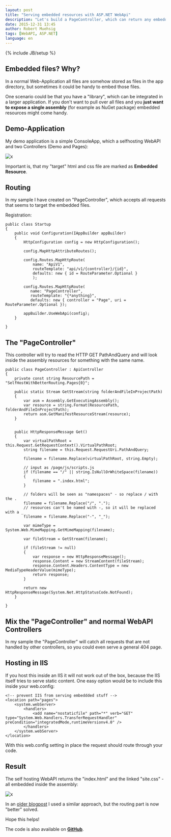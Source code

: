 ```yaml
---
layout: post
title: "Serving embedded resources with ASP.NET WebApi"
description: "Let's build a PageController, which can return any embedded file inside your WebApi code."
date: 2015-12-31 13:45
author: Robert Muehsig
tags: [WebAPI, ASP.NET]
language: en
---
```

{% include JB/setup %}

## Embedded files? Why?

In a normal Web-Application all files are somehow stored as files in the app directory, but sometimes it could be handy to embed those files. 

One scenario could be that you have a "library", which can be integrated in a larger application. If you don't want to pull over all files and you __just want to expose a single assembly__ (for example as NuGet package) embedded resources might come handy.

## Demo-Application

My demo application is a simple ConsoleApp, which a selfhosting WebAPI and two Controllers (Demo and Pages):

![x]({{BASE_PATH}}/assets/md-images/2015-12-31/embeddedresources-structure.png "VS Structure")

Important is, that my "target" html and css file are marked as __Embedded Resource__.

## Routing

In my sample I have created on "PageController", which accepts all requests that seems to target the embedded files.

Registration:

    public class Startup
    {
        public void Configuration(IAppBuilder appBuilder)
        {
            HttpConfiguration config = new HttpConfiguration();

            config.MapHttpAttributeRoutes();

            config.Routes.MapHttpRoute(
                name: "ApiV1",
                routeTemplate: "api/v1/{controller}/{id}",
                defaults: new { id = RouteParameter.Optional }
                );

            config.Routes.MapHttpRoute(
               name: "PageController",
               routeTemplate: "{*anything}",
               defaults: new { controller = "Page", uri = RouteParameter.Optional });

            appBuilder.UseWebApi(config);
        }

    }

## The "PageController"

This controller will try to read the HTTP GET PathAndQuery and will look inside the assembly resources for something with the same name. 

    public class PageController : ApiController
    {
        private const string ResourcePath = "SelfHostWithBetterRouting.Pages{0}";

        public static Stream GetStream(string folderAndFileInProjectPath)
        {
            var asm = Assembly.GetExecutingAssembly();
            var resource = string.Format(ResourcePath, folderAndFileInProjectPath);
            return asm.GetManifestResourceStream(resource);
        }


        public HttpResponseMessage Get()
        {
            var virtualPathRoot = this.Request.GetRequestContext().VirtualPathRoot;
            string filename = this.Request.RequestUri.PathAndQuery;

            filename = filename.Replace(virtualPathRoot, string.Empty);

            // input as /page/js/scripts.js
            if (filename == "/" || string.IsNullOrWhiteSpace(filename))
            {
                filename = ".index.html";
            }

            // folders will be seen as "namespaces" - so replace / with the .
            filename = filename.Replace("/", ".");
            // resources can't be named with -, so it will be replaced with a _
            filename = filename.Replace("-", "_");

            var mimeType = System.Web.MimeMapping.GetMimeMapping(filename);

            var fileStream = GetStream(filename);

            if (fileStream != null)
            {
                var response = new HttpResponseMessage();
                response.Content = new StreamContent(fileStream);
                response.Content.Headers.ContentType = new MediaTypeHeaderValue(mimeType);
                return response;
            }

            return new HttpResponseMessage(System.Net.HttpStatusCode.NotFound);
        }

    }	

## Mix the "PageController" and normal WebAPI Controllers

In my sample the "PageController" will catch all requests that are not handled by other controllers, so you could even serve a general 404 page.

## Hosting in IIS

If you host this inside an IIS it will not work out of the box, because the IIS itself tries to serve static content. One easy option would be to include this inside your web.config:


    <!-- prevent IIS from serving embeddded stuff -->
    <location path="pages">
        <system.webServer>
            <handlers>
                <add name="nostaticfile" path="*" verb="GET" type="System.Web.Handlers.TransferRequestHandler" preCondition="integratedMode,runtimeVersionv4.0" />
            </handlers>
        </system.webServer>
    </location>

With this web.config setting in place the request should route through your code.  
  
## Result

The self hosting WebAPI returns the "index.html" and the linked "site.css" - all embedded inside the assembly:

![x]({{BASE_PATH}}/assets/md-images/2015-12-31/embeddedresources-result.png "Result of Democode")

In an [older blogpost](http://blog.codeinside.eu/2015/09/29/wpf-chrome-embedded-and-webapi-selfhosting/) I used a similar approach, but the routing part is now "better" solved.

Hope this helps!

The code is also available on __[GitHub](https://github.com/Code-Inside/Samples/tree/master/2015/SelfHostWithBetterRoutingForEmbeddedResources)__.
